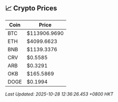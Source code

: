 ## 📈 Crypto Prices

| Coin | Price |
| ---- | ----- |
| BTC | $113906.9690 |
| ETH | $4099.6623 |
| BNB | $1139.3376 |
| CRV | $0.5585 |
| ARB | $0.3291 |
| OKB | $165.5869 |
| DOGE | $0.1994 |

_Last Updated: 2025-10-28 12:36:26.453 +0800 HKT_